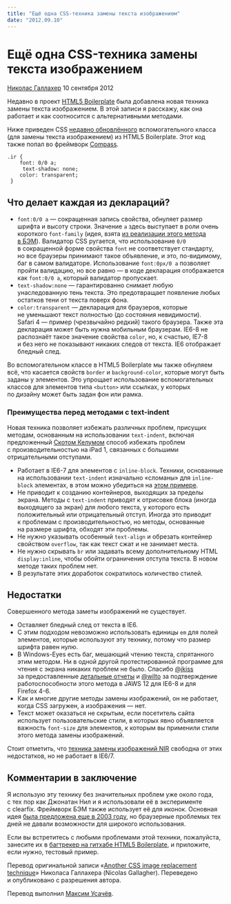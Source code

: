 ```yaml
---
title: "Ещё одна CSS-техника замены текста изображением"
date: "2012.09.10"
---
```


# Ещё одна CSS-техника замены текста изображением

[Николас Галлахер](http://nicolasgallagher.com/) 10 сентября 2012

Недавно в проект [HTML5 Boilerplate](https://github.com/h5bp/html5-boilerplate) была добавлена новая техника замены текста изображением. В этой записи я расскажу, как она работает и как соотносится с альтернативными методами.

Ниже приведен CSS [недавно обновлённого](https://github.com/h5bp/html5-boilerplate/commit/aa0396eae757c9e03dda4e463fb0d4db5a5f82d7) вспомогательного класса (для замены текста изображением) из HTML5 Boilerplate. Этот код также попал во фреймворк [Compass](http://compass-style.org/).

    .ir {
        font: 0/0 a;
         text-shadow: none;
        color: transparent;
     }

## Что делает каждая из деклараций?

- `font:0/0 a` — сокращенная запись свойства, обнуляет размер шрифта и высоту строки. Значение `a` здесь выступает в роли очень короткого `font-family` (идея, взята [из реализации этого метода в БЭМ](https://github.com/bem/bem-bl/blob/c451e7bd44b298d23c7fff9bfafe1f0a514f6aaf/blocks-desktop/b-icon/b-icon.css)). Валидатор CSS ругается, что использование `0/0` в сокращенной форме свойства `font` не соответствует стандарту, но все браузеры принимают такое объявление, и это, по-видимому, баг в самом валидаторе. Использование `font:0px/0 a` позволяет пройти валидацию, но все равно — в коде декларация отображается как `font:0/0 a`, который валидатор пропускает.
- `text-shadow:none` — гарантированно снимает любую унаследованную тень текста. Это предотвращает появление любых остатков тени от текста поверх фона.
- `color:transparent` — декларация для браузеров, которые не уменьшают текст полностью (до состояния невидимости). Safari 4 — пример (чрезвычайно редкий) такого браузера. Также эта декларация может быть нужна мобильным браузерам. IE6-8 не распознаёт такое значение свойства `color`, но, к счастью, IE7-8 и без него не показывают никаких следов от текста. IE6 отображает бледный след.

Во вспомогательном классе в HTML5 Boilerplate мы также обнуляем всё, что касается свойств `border` и `background-color`, которые могут быть заданы у элементов. Это упрощает использование вспомогательных классов для элементов типа `<button>` или ссылках, у которых по дизайну может быть задан фон или рамка.

### Преимущества перед методами с text-indent

Новая техника позволяет избежать различных проблем, присущих методам, основанным на использовании `text-indent`, включая предложенный [Скотом Келумом](http://www.zeldman.com/2012/03/01/replacing-the-9999px-hack-new-image-replacement/) cпособ избежать проблем с производительностью на iPad 1, связанных с большими отрицательными отступами.

- Работает в IE6-7 для элементов с `inline-block`. Техники, основанные на использовании `text-indent` изначально «сломаны» для `inline-block` элементах, в этом можно убедиться на [этом примере](http://jsfiddle.net/necolas/QZvYa/show/).
- Не приводит к созданию контейнеров, выходящих за пределы экрана. Методы с `text-indent` приводят к отрисовке блока (иногда выходящего за экран) для любого текста, у которого есть положительный или отрицательный отступ. Иногда это приводит к проблемам с производительностью, но методы, основанные на размере шрифта, обходят эти проблемы.
- Не нужно указывать особенный `text-align` и обрезать контейнер свойством `overflow`, так как текст сжат и не занимает места.
- Не нужно скрывать `br` или задавать всему дополнительному HTML `display:inline`, чтобы обойти ограничения отступа текста. В новом методе таких проблем нет.
- В результате этих доработок сократилось количество стилей.

## Недостатки

Совершенного метода заметы изображений не существует.

- Оставляет бледный след от текста в IE6.
- С этим подходом невозможно использовать единицы `em` для полей элементов, которые используют эту технику, потому что размер шрифта равен нулю.
- В Windows-Eyes есть баг, мешающий чтению текста, спрятанного этим методом. Ни в одной другой протестированной программе для чтения с экрана никаких проблем не было. Спасибо [@jkiss](http://twitter.com/jkiss) за предоставленные [детальные отчеты](https://github.com/h5bp/html5-boilerplate/commit/aa0396eae757c9e03dda4e463fb0d4db5a5f82d7#commitcomment-1052728) и [@wilto](http://twitter.com/wilto) за подтверждение работоспособности этого метода в JAWS 12 для IE6-8 и для Firefox 4-6.
- Как и многие другие методы замены изображений, он не работает, когда CSS загружен, а изображения — нет.
- Текст может оказаться не скрытым, если посетитель сайта использует пользовательские стили, в которых явно объявляется важность `font-size` для элементов, к которым вы применили стили этого метода замены изображений.

Стоит отметить, что [техника замены изображений NIR](http://nicolasgallagher.com/css-image-replacement-with-pseudo-elements/) свободна от этих недостатков, но не работает в IE6/7.

## Комментарии в заключение

Я использую эту технику без значительных проблем уже около года, с тех пор как Джонатан Нил и я использовали её в эксперименте с clearfix. Фреймворк БЭМ также использует её для иконок. Основная идея [была предложена еще в 2003 году](http://www.maxdesign.com.au/articles/headings-as-images/), но браузерные проблемых тех дней не давали возможности для широкого использования.

Если вы встретитесь с любыми проблемами этой техники, пожалуйста, занесите их в [багтрекер на гитхабе HTML5 Boilerplate](https://github.com/h5bp/html5-boilerplate/issues), и приложите, если нужно, тестовый пример.

Перевод оригинальной записи «[Another CSS image replacement technique](http://nicolasgallagher.com/another-css-image-replacement-technique/)» Николаса Галлахера (Nicolas Gallagher). Переведено и опубликовано с разрешения автора.

Перевод выполнил [Максим Усачёв](http://css-live.ru/).
